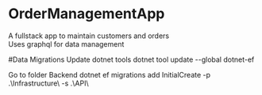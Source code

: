 # OrderManagementApp
A fullstack app to maintain customers and orders  
Uses graphql for data management  

#Data Migrations
Update dotnet tools
dotnet  tool update --global dotnet-ef

Go to folder Backend
dotnet ef migrations add InitialCreate -p .\Infrastructure\ -s .\API\
